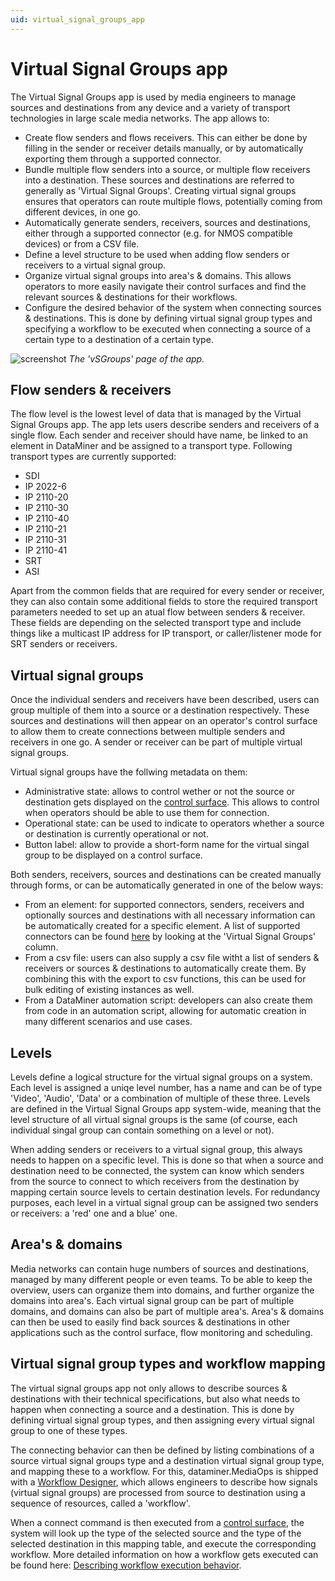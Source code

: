 ```yaml
---
uid: virtual_signal_groups_app
---
```


# Virtual Signal Groups app

The Virtual Signal Groups app is used by media engineers to manage sources and destinations from any device and a variety of transport technologies in large scale media networks. The app allows to:

* Create flow senders and flows receivers. This can either be done by filling in the sender or receiver details manually, or by automatically exporting them through a supported connector.
* Bundle multiple flow senders into a source, or multiple flow receivers into a destination. These sources and destinations are referred to generally as 'Virtual Signal Groups'. Creating virtual signal groups ensures that operators can route multiple flows, potentially coming from different devices, in one go.
* Automatically generate senders, receivers, sources and destinations, either through a supported connector (e.g. for NMOS compatible devices) or from a CSV file.
* Define a level structure to be used when adding flow senders or receivers to a virtual signal group.
* Organize virtual signal groups into area's & domains. This allows operators to more easily navigate their control surfaces and find the relevant sources & destinations for their workflows.
* Configure the desired behavior of the system when connecting sources & destinations. This is done by defining virtual signal group types and specifying a workflow to be executed when connecting a source of a certain type to a destination of a certain type.

![screenshot](~/user-guide/images/mediaops_vsg_overview.png)
*The 'vSGroups' page of the app.*

## Flow senders & receivers

The flow level is the lowest level of data that is managed by the Virtual Signal Groups app. The app lets users describe senders and receivers of a single flow. Each sender and receiver should have name, be linked to an element in DataMiner and be assigned to a transport type. Following transport types are currently supported:

* SDI
* IP 2022-6
* IP 2110-20
* IP 2110-30
* IP 2110-40
* IP 2110-21
* IP 2110-31
* IP 2110-41
* SRT
* ASI

Apart from the common fields that are required for every sender or receiver, they can also contain some additional fields to store the required transport parameters needed to set up an atual flow between senders & receiver. These fields are depending on the selected transport type and include things like a multicast IP address for IP transport, or caller/listener mode for SRT senders or receivers.

## Virtual signal groups

Once the individual senders and receivers have been described, users can group multiple of them into a source or a destination respectively. These sources and destinations will then appear on an operator's control surface to allow them to create connections between multiple senders and receivers in one go. A sender or receiver can be part of multiple virtual signal groups.

Virtual signal groups have the follwing metadata on them:

* Administrative state: allows to control wether or not the source or destination gets displayed on the [control surface](xref:control_surface_app). This allows to control when operators should be able to use them for connection.
* Operational state: can be used to indicate to operators whether a source or destination is currently operational or not.
* Button label: allow to provide a short-form name for the virtual singal group to be displayed on a control surface.

Both senders, receivers, sources and destinations can be created manually through forms, or can be automatically generated in one of the below ways:

* From an element: for supported connectors, senders, receivers and optionally sources and destinations with all necessary information can be automatically created for a specific element. A list of supported connectors can be found [here](xref:mediaops_connectors) by looking at the 'Virtual Signal Groups' column.
* From a csv file: users can also supply a csv file witht a list of senders & receivers or sources & destinations to automatically create them. By combining this with the export to csv functions, this can be used for bulk editing of existing instances as well.
* From a DataMiner automation script: developers can also create them from code in an automation script, allowing for automatic creation in many different scenarios and use cases.

## Levels

Levels define a logical structure for the virtual signal groups on a system. Each level is assigned a uniqe level number, has a name and can be of type 'Video', 'Audio', 'Data' or a combination of multiple of these three. Levels are defined in the Virtual Signal Groups app system-wide, meaning that the level structure of all virtual signal groups is the same (of course, each individual singal group can contain something on a level or not).

When adding senders or receivers to a virtual signal group, this always needs to happen on a specific level. This is done so that when a source and destination need to be connected, the system can know which senders from the source to connect to which receivers from the destination by mapping certain source levels to certain destination levels. For redundancy purposes, each level in a virtual signal group can be assigned two senders or receivers: a 'red' one and a blue' one.

## Area's & domains

Media networks can contain huge numbers of sources and destinations, managed by many different people or even teams. To be able to keep the overview, users can organize them into domains, and further organize the domains into area's. Each virtual signal group can be part of multiple domains, and domains can also be part of multiple area's. Area's & domains can then be used to easily find back sources & destinations in other applications such as the control surface, flow monitoring and scheduling.

## Virtual signal group types and workflow mapping

The virtual signal groups app not only allows to describe sources & destinations with their technical specifications, but also what needs to happen when connecting a source and a destination. This is done by defining virtual signal group types, and then assigning every virtual signal group to one of these types.

The connecting behavior can then be defined by listing combinations of a source virtual signal groups type and a destination virtual signal group type, and mapping these to a workflow. For this, dataminer.MediaOps is shipped with a [Workflow Designer](xref:workflow_designer_app), which allows engineers to describe how signals (virtual signal groups) are processed from source to destination using a sequence of resources, called a 'workflow'.

When a connect command is then executed from a [control surface](xref:control_surface_app), the system will look up the type of the selected source and the type of the selected destination in this mapping table, and execute the corresponding workflow. More detailed information on how a workflow gets executed can be found here: [Describing workflow execution behavior](xref:workflow_designer_app#describing-workflow-execution-behavior).
